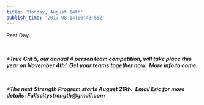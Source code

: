 ```yaml
---
title: 'Monday, August 14th'
publish_time: '2017-08-14T00:43:55Z'
---
```


Rest Day.

 

***\*True Grit 5, our annual 4 person team competition, will take place
this year on November 4th!  Get your teams together now.  More info to
come.***

 

***\*The next Strength Program starts August 26th.  Email Eric for more
details: Fallscitystrength\@gmail.com***
